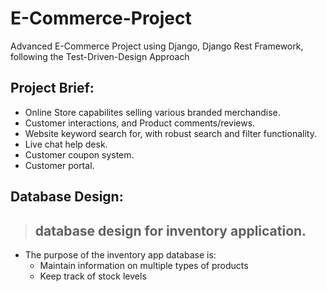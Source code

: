 # E-Commerce-Project
Advanced E-Commerce Project using Django, Django Rest Framework, following the Test-Driven-Design Approach

## Project Brief:
- Online Store capabilites selling various branded merchandise.
- Customer interactions, and Product comments/reviews.
- Website keyword search for, with robust search and filter functionality.
- Live chat help desk.
- Customer coupon system.
- Customer portal.

## Database Design:
> ## database design for inventory application.
 - The purpose of the inventory app database is:
    + Maintain information on multiple types of products
    + Keep track of stock levels
